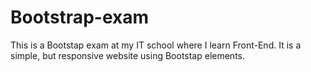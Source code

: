 # Bootstrap-exam
This is a Bootstap exam at my IT school where I learn Front-End. It is a simple, but responsive website using Bootstap elements.
